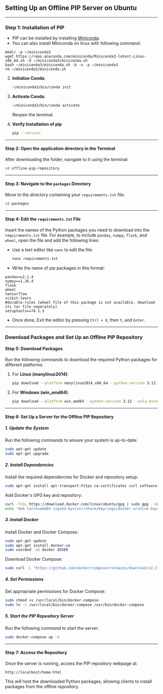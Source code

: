 ## Setting Up an Offline PIP Server on Ubuntu

---

### Step 1: Installation of PIP

   - PIP can be installed by installing [Miniconda](https://docs.anaconda.com/free/miniconda/index.html).
   - You can also install Miniconda on linux with following command:

```
mkdir -p ~/miniconda3
wget https://repo.anaconda.com/miniconda/Miniconda3-latest-Linux-x86_64.sh -O ~/miniconda3/miniconda.sh
bash ~/miniconda3/miniconda.sh -b -u -p ~/miniconda3
rm ~/miniconda3/miniconda.sh
```


2. **Initialize Conda**:
   ```bash
   ~/miniconda3/bin/conda init
   ```

3. **Activate Conda**:
   ```bash
   ~/miniconda3/bin/conda activate
   ```

   Reopen the terminal.

4. **Verify Installation of pip**

   ```bash
   pip --version
   ```

---

#### **Step 2: Open the application directory in the Terminal**
After downloading the folder, navigate to it using the terminal:
```bash
cd offline-pip-repository
```

---

#### **Step 3: Navigate to the `packages` Directory**
Move to the directory containing your `requirements.txt` file:
```bash
cd packages
```

---

#### **Step 4: Edit the `requirements.txt` File**
Insert the names of the Python packages you need to download into the `requirements.txt` file. For example, to include `pandas`, `numpy`, `flask`, and `wheel`, open the file and add the following lines:

- Use a text editor like `nano` to edit the file:
  ```bash
  nano requirements.txt
  ```

- Write the name of pip packages in this format:
  
```
pandas==2.1.4
numpy==1.26.4
flask
wheel
tensorflow
scikit-learn
#durable-rules (wheel file of this package is not available, download its tar file seperately)
setuptools==74.1.3

```

- Once done, Exit the editor by pressing `Ctrl + X`, then `Y`, and `Enter`.

---

###  Download Packages and Set Up an Offline PIP Repository

#### **Step 5: Download Packages**
Run the following commands to download the required Python packages for different platforms:

1. For **Linux (manylinux2014)**:
   ```bash
   pip download --platform manylinux2014_x86_64 --python-version 3.12 --only-binary=:all: -r requirements.txt
   ```

2. For **Windows (win_amd64)**:
   ```bash
   pip download --platform win_amd64 --python-version 3.12 --only-binary=:all: -r requirements.txt
   ```

---

#### **Step 6: Set Up a Server for the Offline PIP Repository**

##### **1. Update the System**
Run the following commands to ensure your system is up-to-date:
```bash
sudo apt-get update
sudo apt-get upgrade
```

##### **2. Install Dependencies**
Install the required dependencies for Docker and repository setup:
```bash
sudo apt-get install apt-transport-https ca-certificates curl software-properties-common
```

Add Docker's GPG key and repository:
```bash
curl -fsSL https://download.docker.com/linux/ubuntu/gpg | sudo gpg --dearmor -o /usr/share/keyrings/docker-archive-keyring.gpg
echo "deb [arch=amd64 signed-by=/usr/share/keyrings/docker-archive-keyring.gpg] https://download.docker.com/linux/ubuntu $(lsb_release -cs) stable" | sudo tee /etc/apt/sources.list.d/docker.list > /dev/null
```

##### **3. Install Docker**
Install Docker and Docker Compose:
```bash
sudo apt-get update
sudo apt-get install docker-ce
sudo usermod -aG docker $USER
```

Download Docker Compose:
```bash
sudo curl -L "https://github.com/docker/compose/releases/download/v2.17.3/docker-compose-$(uname -s)-$(uname -m)" -o /usr/local/bin/docker-compose
```

##### **4. Set Permissions**
Set appropriate permissions for Docker Compose:
```bash
sudo chmod +x /usr/local/bin/docker-compose
sudo ln -s /usr/local/bin/docker-compose /usr/bin/docker-compose
```

##### **5. Start the PIP Repository Server**
Run the following command to start the server:
```bash
sudo docker-compose up -d
```

---

#### **Step 7: Access the Repository**
Once the server is running, access the PIP repository webpage at:
```
http://localhost/home.html
```

This will host the downloaded Python packages, allowing clients to install packages from the offline repository.
